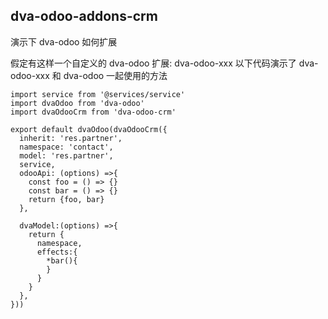 ## dva-odoo-addons-crm

演示下 dva-odoo 如何扩展

假定有这样一个自定义的 dva-odoo 扩展: dva-odoo-xxx
以下代码演示了 dva-odoo-xxx 和 dva-odoo 一起使用的方法

```
import service from '@services/service'
import dvaOdoo from 'dva-odoo'
import dvaOdooCrm from 'dva-odoo-crm'

export default dvaOdoo(dvaOdooCrm({
  inherit: 'res.partner',
  namespace: 'contact',
  model: 'res.partner',
  service,
  odooApi: (options) =>{
    const foo = () => {}
    const bar = () => {}
    return {foo, bar}
  },
  
  dvaModel:(options) =>{
    return {
      namespace,
      effects:{
        *bar(){
        }
      }
    }
  },
}))

```
